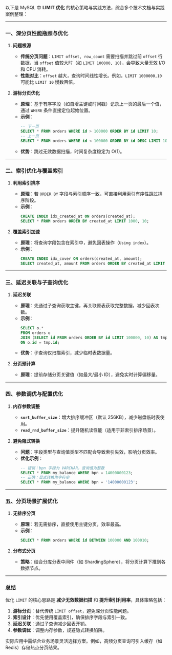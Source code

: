 以下是 MySQL 中 **LIMIT 优化** 的核心策略与实践方法，综合多个技术文档与实践案例整理：

---

### 一、**深分页性能瓶颈与优化**
1. **问题根源**
    - **传统分页问题**：`LIMIT offset, row_count` 需要扫描并跳过前 `offset` 行数据，当 `offset` 值较大时（如 `LIMIT 100000, 10`），会导致大量无效 I/O 和 CPU 消耗。
    - **性能对比**：`offset` 越大，查询时间线性增长。例如，`LIMIT 1000000,10` 可能比 `LIMIT 10` 慢数百倍。

2. **游标分页优化**
    - **原理**：基于有序字段（如自增主键或时间戳）记录上一页的最后一个值，通过 `WHERE` 条件直接定位起始位置。
    - **示例**：
      ```sql
      -- 下一页
      SELECT * FROM orders WHERE id > 100000 ORDER BY id LIMIT 10;
      -- 上一页
      SELECT * FROM orders WHERE id < 100000 ORDER BY id DESC LIMIT 10;
      ```
    - **优势**：跳过无效数据扫描，时间复杂度稳定为 O(1)。

---

### 二、**索引优化与覆盖索引**
1. **利用索引排序**
    - **原理**：若 `ORDER BY` 字段与索引顺序一致，可直接利用索引有序性跳过排序阶段。
    - **示例**：
      ```sql
      CREATE INDEX idx_created_at ON orders(created_at);
      SELECT * FROM orders ORDER BY created_at LIMIT 1000, 10;
      ```

2. **覆盖索引加速**
    - **原理**：将查询字段包含在索引中，避免回表操作（`Using index`）。
    - **示例**：
      ```sql
      CREATE INDEX idx_cover ON orders(created_at, amount);
      SELECT created_at, amount FROM orders ORDER BY created_at LIMIT 1000, 10;
      ```

---

### 三、**延迟关联与子查询优化**
1. **延迟关联**
    - **原理**：先通过子查询获取主键，再关联原表获取完整数据，减少回表次数。
    - **示例**：
      ```sql
      SELECT o.* 
      FROM orders o 
      JOIN (SELECT id FROM orders ORDER BY id LIMIT 100000, 10) AS tmp 
      ON o.id = tmp.id;
      ```
    - **优势**：子查询仅扫描索引，减少临时表数据量。

2. **分页预计算**
    - **原理**：提前存储分页关键值（如最大/最小 ID），避免实时计算偏移量。

---

### 四、**参数调优与配置优化**
1. **内存参数调整**
    - **`sort_buffer_size`**：增大排序缓冲区（默认 256KB），减少磁盘临时表使用。
    - **`read_rnd_buffer_size`**：提升随机读性能（适用于非索引排序场景）。

2. **避免隐式转换**
    - **问题**：字段类型与查询值类型不匹配会导致索引失效，影响分页效率。
    - **优化示例**：
      ```sql
      -- 错误：bpn 字段为 VARCHAR，查询值为整数
      SELECT * FROM my_balance WHERE bpn = 14000000123;
      -- 正确：显式转换为字符串
      SELECT * FROM my_balance WHERE bpn = '14000000123';
      ```

---

### 五、**分页场景扩展优化**
1. **无排序分页**
    - **原理**：若无需排序，直接使用主键分页，效率最高。
    - **示例**：
      ```sql
      SELECT * FROM orders WHERE id BETWEEN 100000 AND 100010;
      ```

2. **分布式分页**
    - **策略**：结合分库分表中间件（如 ShardingSphere），将分页计算下推到各数据节点。

---

### 总结
优化 `LIMIT` 的核心思路是 **减少无效数据扫描** 和 **提升索引利用率**，具体策略包括：
1. **游标分页**：替代传统 `LIMIT offset`，避免深分页性能问题。
2. **索引设计**：优先使用覆盖索引，确保排序字段与索引一致。
3. **延迟关联**：通过子查询减少回表开销。
4. **参数调优**：调整内存参数，规避隐式转换陷阱。

实际应用中需结合业务场景灵活选择方案。例如，高频分页查询可引入缓存（如 Redis）存储热点分页结果。